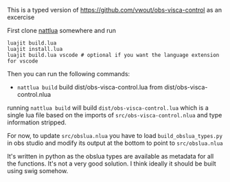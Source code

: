 This is a typed version of https://github.com/vwout/obs-visca-control as an excercise 

First clone [nattlua](https://github.com/CapsAdmin/NattLua) somewhere and run
```
luajit build.lua
luajit install.lua
luajit build.lua vscode # optional if you want the language extension for vscode
```

Then you can run the following commands:

* `nattlua build` build dist/obs-visca-control.lua from dist/obs-visca-control.nlua

running `nattlua build` will build `dist/obs-visca-control.lua` which is a single lua file based on the imports of `src/obs-visca-control.nlua` and type information stripped.

For now, to update `src/obslua.nlua` you have to load `build_obslua_types.py` in obs studio and modify its output at the bottom to point to `src/obslua.nlua`

It's written in python as the obslua types are available as metadata for all the functions. It's not a very good solution. I think ideally it should be built using swig somehow.